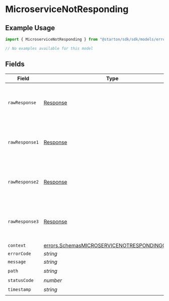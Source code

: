 # MicroserviceNotResponding

## Example Usage

```typescript
import { MicroserviceNotResponding } from "@starton/sdk/sdk/models/errors";

// No examples available for this model
```

## Fields

| Field                                                                                                                   | Type                                                                                                                    | Required                                                                                                                | Description                                                                                                             |
| ----------------------------------------------------------------------------------------------------------------------- | ----------------------------------------------------------------------------------------------------------------------- | ----------------------------------------------------------------------------------------------------------------------- | ----------------------------------------------------------------------------------------------------------------------- |
| `rawResponse`                                                                                                           | [Response](https://developer.mozilla.org/en-US/docs/Web/API/Response)                                                   | :heavy_minus_sign:                                                                                                      | Raw HTTP response; suitable for custom response parsing                                                                 |
| `rawResponse1`                                                                                                          | [Response](https://developer.mozilla.org/en-US/docs/Web/API/Response)                                                   | :heavy_minus_sign:                                                                                                      | Raw HTTP response; suitable for custom response parsing                                                                 |
| `rawResponse2`                                                                                                          | [Response](https://developer.mozilla.org/en-US/docs/Web/API/Response)                                                   | :heavy_minus_sign:                                                                                                      | Raw HTTP response; suitable for custom response parsing                                                                 |
| `rawResponse3`                                                                                                          | [Response](https://developer.mozilla.org/en-US/docs/Web/API/Response)                                                   | :heavy_minus_sign:                                                                                                      | Raw HTTP response; suitable for custom response parsing                                                                 |
| `context`                                                                                                               | [errors.SchemasMICROSERVICENOTRESPONDINGContext](../../../sdk/models/errors/schemasmicroservicenotrespondingcontext.md) | :heavy_minus_sign:                                                                                                      | N/A                                                                                                                     |
| `errorCode`                                                                                                             | *string*                                                                                                                | :heavy_minus_sign:                                                                                                      | N/A                                                                                                                     |
| `message`                                                                                                               | *string*                                                                                                                | :heavy_minus_sign:                                                                                                      | N/A                                                                                                                     |
| `path`                                                                                                                  | *string*                                                                                                                | :heavy_check_mark:                                                                                                      | N/A                                                                                                                     |
| `statusCode`                                                                                                            | *number*                                                                                                                | :heavy_minus_sign:                                                                                                      | N/A                                                                                                                     |
| `timestamp`                                                                                                             | *string*                                                                                                                | :heavy_check_mark:                                                                                                      | N/A                                                                                                                     |